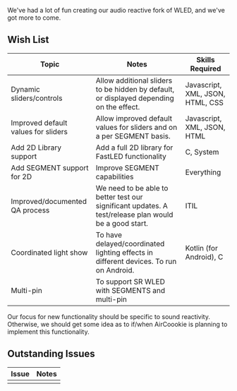 We've had a lot of fun creating our audio reactive fork of WLED, and we've got more to come.

## Wish List
| Topic  | Notes | Skills Required |
| ------------- | ------------- |-- |
| Dynamic sliders/controls | Allow additional sliders to be hidden by default, or displayed depending on the effect.  | Javascript, XML, JSON, HTML, CSS |
| Improved default values for sliders | Allow improved default values for sliders and on a per SEGMENT basis. | Javascript, XML, JSON, HTML |
| Add 2D Library support | Add a full 2D library for FastLED functionality | C, System |
| Add SEGMENT support for 2D | Improve SEGMENT capabilities | Everything |
| Improved/documented QA process | We need to be able to better test our significant updates. A test/release plan would be a good start. | ITIL
| Coordinated light show | To have delayed/coordinated lighting effects in different devices. To run on Android.| Kotlin (for Android), C
| Multi-pin | To support SR WLED with SEGMENTS and multi-pin

Our focus for new functionality should be specific to sound reactivity. Otherwise, we should get some idea as to if/when AirCoookie is planning to implement this functionality.

## Outstanding Issues
| Issue  | Notes |
| ------------- | ------------- |
| |  |

